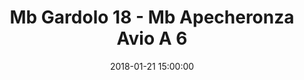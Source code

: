 ---
title: Mb Gardolo 18 - Mb Apecheronza Avio A 6
date: 2018-01-21 15:00:00
squadra-a: Mb Apecheronza Avio A
punteggio-a: 18
squadra-b: Mb Gardolo
punteggio-b: 6
partite/squadra: aquilotti-17-18
luogo: c.s. la vela palestra
categoria: aquilotti
---